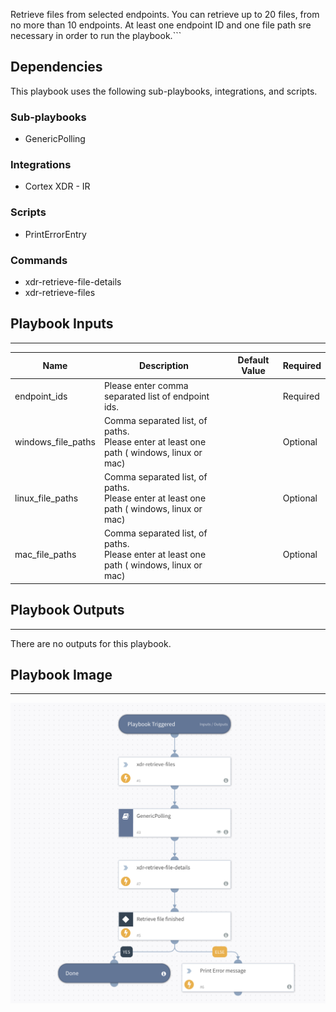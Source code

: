 Retrieve files from selected endpoints. You can retrieve up to 20 files, from no more than 10 endpoints.
At least one endpoint ID and one file path sre necessary in order to run the playbook.```

## Dependencies
This playbook uses the following sub-playbooks, integrations, and scripts.

### Sub-playbooks
* GenericPolling

### Integrations
* Cortex XDR - IR

### Scripts
* PrintErrorEntry

### Commands
* xdr-retrieve-file-details
* xdr-retrieve-files

## Playbook Inputs
---

| **Name** | **Description** | **Default Value** | **Required** |
| --- | --- | --- | --- |
| endpoint_ids | Please enter comma separated list of endpoint ids. |  | Required |
| windows_file_paths | Comma separated list, of paths.<br/>Please enter at least one path \( windows, linux or mac\) |  | Optional |
| linux_file_paths | Comma separated list, of paths.<br/>Please enter at least one path \( windows, linux or mac\) |  | Optional |
| mac_file_paths | Comma separated list, of paths.<br/>Please enter at least one path \( windows, linux or mac\) |  | Optional |

## Playbook Outputs
---
There are no outputs for this playbook.

## Playbook Image
---
![Cortex XDR - Retrieve File Playbook](https://raw.githubusercontent.com/demisto/content/cortex-xdr-enhancement/Packs/CortexXDR/doc_files/Cortex%20XDR%20-%20Retrieve%20File%20Playbook.png)
